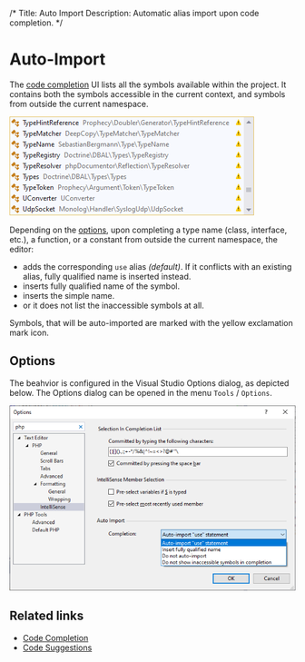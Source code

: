 /*
Title: Auto Import
Description: Automatic alias import upon code completion.
*/

# Auto-Import

The [code completion](code-completion) UI lists all the symbols available within the project. It contains both the symbols accessible in the current context, and symbols from outside the current namespace.

![completion set with inaccessible types](imgs/completion-inaccessible-types.png)

Depending on the [options](#options), upon completing a type name (class, interface, etc.), a function, or a constant from outside the current namespace, the editor:

- adds the corresponding `use` alias *(default)*. If it conflicts with an existing alias, fully qualified name is inserted instead.
- inserts fully qualified name of the symbol.
- inserts the simple name.
- or it does not list the inaccessible symbols at all.

Symbols, that will be auto-imported are marked with the yellow exclamation mark icon.

## Options

The beahvior is configured in the Visual Studio Options dialog, as depicted below. The Options dialog can be opened in the menu `Tools` / `Options`.

![auto import options](imgs/options-intellisense.png)

## Related links

- [Code Completion](code-completion)
- [Code Suggestions](suggestions)